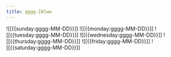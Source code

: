 ```yaml
---
title: gggg-[W]ww
---
```

![[{{sunday:gggg-MM-DD}}]] ![[{{monday:gggg-MM-DD}}]] ![[{{tuesday:gggg-MM-DD}}]] ![[{{wednesday:gggg-MM-DD}}]] ![[{{thursday:gggg-MM-DD}}]] ![[{{friday:gggg-MM-DD}}]] ![[{{saturday:gggg-MM-DD}}]]